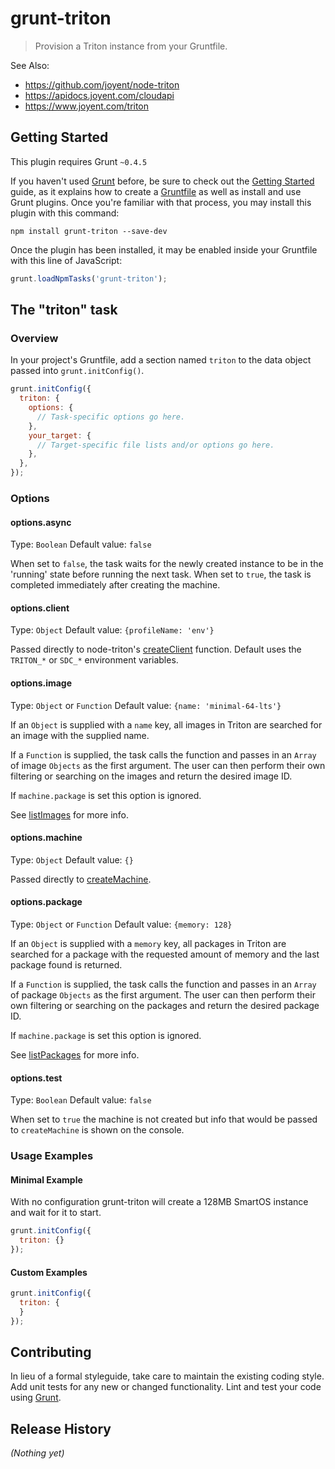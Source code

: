 # grunt-triton

> Provision a Triton instance from  your Gruntfile.

See Also:
* https://github.com/joyent/node-triton
* https://apidocs.joyent.com/cloudapi
* https://www.joyent.com/triton

## Getting Started
This plugin requires Grunt `~0.4.5`

If you haven't used [Grunt](http://gruntjs.com/) before, be sure to check out the [Getting Started](http://gruntjs.com/getting-started) guide, as it explains how to create a [Gruntfile](http://gruntjs.com/sample-gruntfile) as well as install and use Grunt plugins. Once you're familiar with that process, you may install this plugin with this command:

```shell
npm install grunt-triton --save-dev
```

Once the plugin has been installed, it may be enabled inside your Gruntfile with this line of JavaScript:

```js
grunt.loadNpmTasks('grunt-triton');
```

## The "triton" task

### Overview
In your project's Gruntfile, add a section named `triton` to the data object passed into `grunt.initConfig()`.

```js
grunt.initConfig({
  triton: {
    options: {
      // Task-specific options go here.
    },
    your_target: {
      // Target-specific file lists and/or options go here.
    },
  },
});
```

### Options

#### options.async
Type: `Boolean`
Default value: `false`

When set to `false`, the task waits for the newly created instance to be in the 'running' state before running the next task.
When set to `true`, the task is completed immediately after creating the machine.

#### options.client
Type: `Object`
Default value: `{profileName: 'env'}`

Passed directly to node-triton's [createClient](https://github.com/joyent/node-triton#tritonapi-module-usage) function.  Default uses the `TRITON_*` or `SDC_*` environment variables.

#### options.image
Type: `Object` or `Function`
Default value: `{name: 'minimal-64-lts'}`

If an `Object` is supplied with a `name` key, all images in Triton are searched for an image with the supplied name.

If a `Function` is supplied, the task calls the function and passes in an `Array` of image `Objects` as the first argument.  The user can then perform their own filtering or searching on the images and return the desired image ID.

If `machine.package` is set this option is ignored.

See [listImages](https://apidocs.joyent.com/cloudapi/#ListImages) for more info.

#### options.machine
Type: `Object`
Default value: `{}`

Passed directly to [createMachine](https://apidocs.joyent.com/cloudapi/#CreateMachine).

#### options.package
Type: `Object` or `Function`
Default value: `{memory: 128}`

If an `Object` is supplied with a `memory` key, all packages in Triton are searched for a package with the requested amount of memory and the last package found is returned.

If a `Function` is supplied, the task calls the function and passes in an `Array` of package `Objects` as the first argument.  The user can then perform their own filtering or searching on the packages and return the desired package ID.

If `machine.package` is set this option is ignored.

See [listPackages](https://apidocs.joyent.com/cloudapi/#ListPackages) for more info.

#### options.test
Type: `Boolean`
Default value: `false`

When set to `true` the machine is not created but info that would be passed to `createMachine` is shown on the console.

### Usage Examples

#### Minimal Example

 With no configuration grunt-triton will create a 128MB SmartOS instance and wait for it to start.

```js
grunt.initConfig({
  triton: {}
});
```

#### Custom Examples

```js
grunt.initConfig({
  triton: {
  }
});
```

## Contributing
In lieu of a formal styleguide, take care to maintain the existing coding style. Add unit tests for any new or changed functionality. Lint and test your code using [Grunt](http://gruntjs.com/).

## Release History
_(Nothing yet)_
